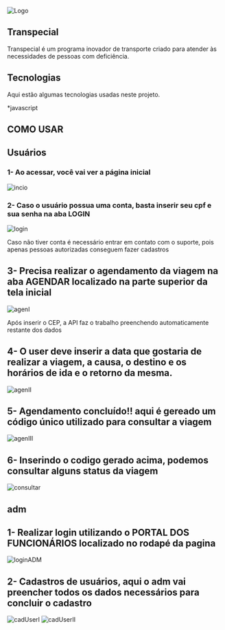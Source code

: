 ![Logo](https://github.com/antoniocCarvalho/Transpecial/blob/main/img/logoUrbes.png)

## Transpecial

Transpecial é um programa inovador de transporte criado para atender às necessidades de pessoas com deficiência.


## Tecnologias

Aqui estão algumas tecnologias usadas neste projeto.

*javascript



## COMO USAR

## Usuários 

### 1- Ao acessar, você vai ver a página inicial
![incio](https://github.com/antoniocCarvalho/Transpecial/blob/main/img/inicial%2022.38.48.png)


### 2- Caso o usuário possua uma conta, basta inserir seu cpf e sua senha na aba LOGIN
![login](https://github.com/antoniocCarvalho/Transpecial/blob/main/img/login%2022.38.48.png)

Caso não tiver conta é necessário entrar em contato com o suporte, pois apenas pessoas autorizadas conseguem fazer cadastros


## 3- Precisa realizar o agendamento da viagem na aba AGENDAR localizado na parte superior da tela inicial
![agenI](https://github.com/antoniocCarvalho/Transpecial/blob/main/img/agendamentoI%2022.38.48.png)

Após inserir o CEP, a API faz o trabalho preenchendo automaticamente restante dos dados


## 4- O user deve inserir a data que gostaria de realizar a viagem, a causa, o destino e os horários de ida e o retorno da mesma.
![agenII](https://github.com/antoniocCarvalho/Transpecial/blob/main/img/agendamentoII%2022.38.48.png)


## 5- Agendamento concluído!! aqui é gereado um código único utilizado para consultar a viagem
![agenIII](https://github.com/antoniocCarvalho/Transpecial/blob/main/img/agendamentoIII%2022.38.48.png)

## 6- Inserindo o codigo gerado acima, podemos consultar alguns status da viagem
![consultar](https://github.com/antoniocCarvalho/Transpecial/blob/main/img/consultar%2022.38.48.png)



## adm

## 1- Realizar login utilizando o PORTAL DOS FUNCIONÁRIOS localizado no rodapé da pagina

![loginADM](https://github.com/antoniocCarvalho/Transpecial/blob/main/img/loginADM%2022.38.48.png)

## 2- Cadastros de usuários, aqui o adm vai preencher todos os dados necessários para concluir o cadastro
![cadUserI](https://github.com/antoniocCarvalho/Transpecial/blob/main/img/cadastroUserI%2022.38.48.png)
![cadUserII](https://github.com/antoniocCarvalho/Transpecial/blob/main/img/cadastroUserII%2022.38.48.png)


